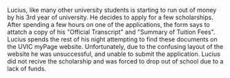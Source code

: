 Lucius, like many other university students is starting to run out of money by his 3rd year of university. He decides to apply for a few scholarships. After spending a few hours on one of the applications, the form says to attatch a copy of his "Official Transcript" and "Summary of Tuition Fees". Lucius spends the rest of his night attempting to find these documents on the UVIC myPage website. Unfortunately, due to the confusing layout of the website he was unsuccessful, and unable to submit the application. Lucius did not recive the scholarship and was forced to drop out of school due to a lack of funds.